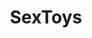 ---
title: SexToys
crosslinks:
- petplay
- fleshlight
- BadDragon
- ProstatePlay
- BDSMcommunity
- sex
- SexToysCollection
- estim
- cockrings
- ToyStore
- tifu
- ToyControl
- castiron
- futuresex
- john_yukis_bots
- askscience
- IAmA
- sexover30
- ftm
- bigdickproblems
---